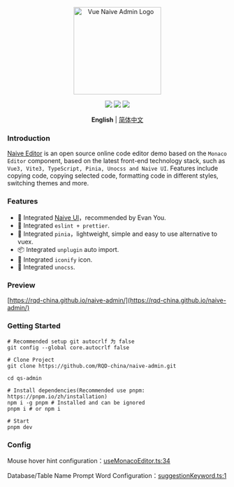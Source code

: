 <p align="center">
  <a href="https://github.com/RQD-china/naive-admin">
    <img alt="Vue Naive Admin Logo" width="200" src="https://s1.ax1x.com/2023/04/09/ppbPmge.png">
  </a>
</p>
<p align="center">
  <a href="https://github.com/RQD-china/naive-admin"><img allt="stars" src="https://badgen.net/github/stars/RQD-china/naive-admin"/></a>
  <a href="https://github.com/RQD-china/naive-admin"><img allt="forks" src="https://badgen.net/github/forks/RQD-china/naive-admin"/></a>
  <a href="./LICENSE"><img allt="MIT License" src="https://badgen.net/github/license/RQD-china/naive-admin"/></a>
</p>

<p align='center'>
  <b>English</b> | 
  <a href="https://github.com/RQD-china/naive-admin/blob/main/README.zh-CN.md">简体中文</a>
</p>

### Introduction

[Naive Editor](https://github.com/RQD-china/naive-admin) is an open source online code editor demo based on the `Monaco Editor` component, based on the latest front-end technology stack, such as `Vue3, Vite3, TypeScript, Pinia, Unocss and Naive UI`. Features include copying code, copying selected code, formatting code in different styles, switching themes and more.

### Features

- 🍒 Integrated [Naive UI](https://www.naiveui.com)，recommended by Evan You.
- 🍎 Integrated `eslint + prettier`.
- 🍍 Integrated `pinia`，lightweight, simple and easy to use alternative to vuex.
- 📦 Integrated `unplugin` auto import.
- 🤹 Integrated `iconify` icon.
- 🍇 Integrated `unocss`.

### Preview

[https://rqd-china.github.io/naive-admin/](https://rqd-china.github.io/naive-admin/)


### Getting Started

```shell
# Recommended setup git autocrlf 为 false
git config --global core.autocrlf false

# Clone Project
git clone https://github.com/RQD-china/naive-admin.git

cd qs-admin

# Install dependencies(Recommended use pnpm: https://pnpm.io/zh/installation)
npm i -g pnpm # Installed and can be ignored
pnpm i # or npm i

# Start
pnpm dev
```

### Config

Mouse hover hint configuration：[useMonacoEditor.ts:34](https://github.com/RQD-china/naive-admin/tree/main/src/hooks/useMonacoEditor.ts)

Database/Table Name Prompt Word Configuration：[suggestionKeyword.ts:1](https://github.com/RQD-china/naive-admin/tree/main/src/constant/suggestionKeyword.ts)
